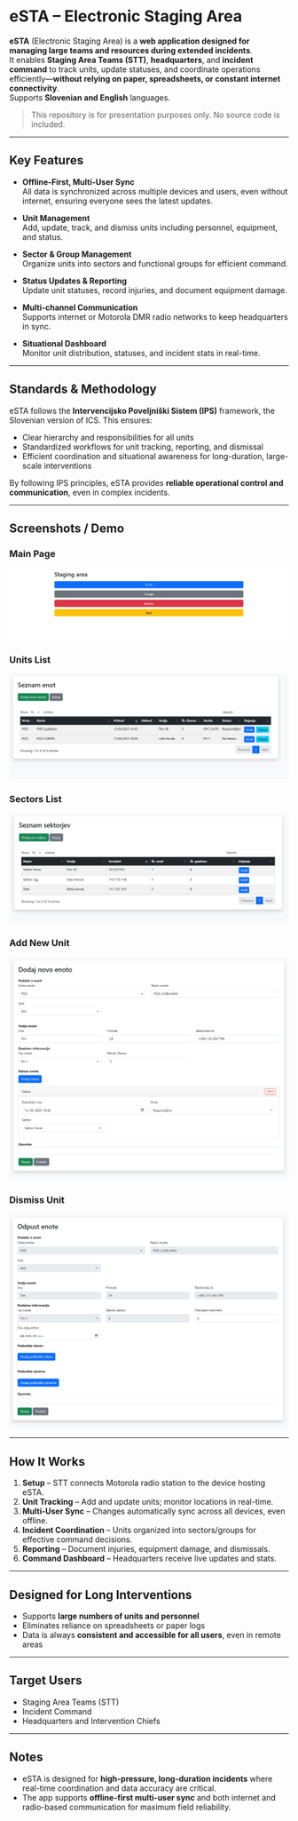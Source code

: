 # eSTA – Electronic Staging Area

**eSTA** (Electronic Staging Area) is a **web application designed for managing large teams and resources during extended incidents**.  
It enables **Staging Area Teams (STT)**, **headquarters**, and **incident command** to track units, update statuses, and coordinate operations efficiently—**without relying on paper, spreadsheets, or constant internet connectivity**.  
Supports **Slovenian and English** languages.

> This repository is for presentation purposes only. No source code is included.

---

## Key Features

- **Offline-First, Multi-User Sync**  
  All data is synchronized across multiple devices and users, even without internet, ensuring everyone sees the latest updates.

- **Unit Management**  
  Add, update, track, and dismiss units including personnel, equipment, and status.

- **Sector & Group Management**  
  Organize units into sectors and functional groups for efficient command.

- **Status Updates & Reporting**  
  Update unit statuses, record injuries, and document equipment damage.

- **Multi-channel Communication**  
  Supports internet or Motorola DMR radio networks to keep headquarters in sync.

- **Situational Dashboard**  
  Monitor unit distribution, statuses, and incident stats in real-time.

---

## Standards & Methodology

eSTA follows the **Intervencijsko Poveljniški Sistem (IPS)** framework, the Slovenian version of ICS. This ensures:

- Clear hierarchy and responsibilities for all units  
- Standardized workflows for unit tracking, reporting, and dismissal  
- Efficient coordination and situational awareness for long-duration, large-scale interventions  

By following IPS principles, eSTA provides **reliable operational control and communication**, even in complex incidents.


---

## Screenshots / Demo

### Main Page
![Main Page](screenshots/main.png)

### Units List
![Units List](screenshots/units.png)

### Sectors List
![Sectors List](screenshots/sectors.png)

### Add New Unit
![Add New Unit](screenshots/new_unit.png)

### Dismiss Unit
![Dismiss Unit](screenshots/dismiss.png)

---

## How It Works

1. **Setup** – STT connects Motorola radio station to the device hosting eSTA.  
2. **Unit Tracking** – Add and update units; monitor locations in real-time.  
3. **Multi-User Sync** – Changes automatically sync across all devices, even offline.  
4. **Incident Coordination** – Units organized into sectors/groups for effective command decisions.  
5. **Reporting** – Document injuries, equipment damage, and dismissals.  
6. **Command Dashboard** – Headquarters receive live updates and stats.

---

## Designed for Long Interventions

- Supports **large numbers of units and personnel**  
- Eliminates reliance on spreadsheets or paper logs  
- Data is always **consistent and accessible for all users**, even in remote areas  

---

## Target Users

- Staging Area Teams (STT)  
- Incident Command  
- Headquarters and Intervention Chiefs  

---

## Notes

- eSTA is designed for **high-pressure, long-duration incidents** where real-time coordination and data accuracy are critical.  
- The app supports **offline-first multi-user sync** and both internet and radio-based communication for maximum field reliability.  

